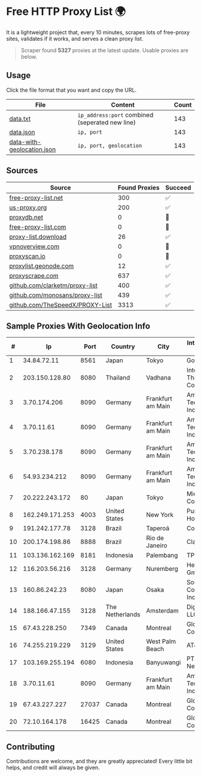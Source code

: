 
# Free HTTP Proxy List 🌍

It is a lightweight project that, every 10 minutes, scrapes lots of free-proxy sites, validates if it works, and serves a clean proxy list.


> Scraper found **5327** proxies at the latest update. Usable proxies are below.

## Usage

Click the file format that you want and copy the URL.


|File|Content|Count|
|----|-------|-----|
|[data.txt](https://raw.githubusercontent.com/themiralay/Proxy-List-World/master/data.txt)|`ip_address:port` combined (seperated new line)|143|
|[data.json](https://raw.githubusercontent.com/themiralay/Proxy-List-World/master/data.json)|`ip, port`|143|
|[data-with-geolocation.json](https://raw.githubusercontent.com/themiralay/Proxy-List-World/master/data-with-geolocation.json)|`ip, port, geolocation`|143|

## Sources

|Source|Found Proxies|Succeed|
|------|-------------|-------|
|[free-proxy-list.net](https://free-proxy-list.net)|300|✅|
|[us-proxy.org](https://www.us-proxy.org)|200|✅|
|[proxydb.net](http://proxydb.net)|0|🚫|
|[free-proxy-list.com](https://free-proxy-list.com/?page=&port=&type%5B%5D=http&type%5B%5D=https&up_time=0&search=Search)|0|🚫|
|[proxy-list.download](https://www.proxy-list.download/HTTP)|26|✅|
|[vpnoverview.com](https://vpnoverview.com/privacy/anonymous-browsing/free-proxy-servers)|0|🚫|
|[proxyscan.io](https://www.proxyscan.io)|0|🚫|
|[proxylist.geonode.com](https://proxylist.geonode.com/api/proxy-list?limit=300&page=1&sort_by=lastChecked&sort_type=desc&protocols=http,https)|12|✅|
|[proxyscrape.com](https://api.proxyscrape.com/v2/?request=displayproxies&protocol=http&timeout=10000&country=all&ssl=all&anonymity=all)|637|✅|
|[github.com/clarketm/proxy-list](https://raw.githubusercontent.com/clarketm/proxy-list/master/proxy-list-raw.txt)|400|✅|
|[github.com/monosans/proxy-list](https://raw.githubusercontent.com/monosans/proxy-list/main/proxies/http.txt)|439|✅|
|[github.com/TheSpeedX/PROXY-List](https://raw.githubusercontent.com/TheSpeedX/PROXY-List/master/http.txt)|3313|✅|


## Sample Proxies With Geolocation Info

|#|Ip|Port|Country|City|Internet Service Provider|
|-|--|----|-------|----|-------------------------|
|1|34.84.72.11|8561|Japan|Tokyo|Google LLC|
|2|203.150.128.80|8080|Thailand|Vadhana|Internet Thailand Company Ltd|
|3|3.70.174.206|8090|Germany|Frankfurt am Main|Amazon Technologies Inc.|
|4|3.70.11.61|8090|Germany|Frankfurt am Main|Amazon Technologies Inc.|
|5|3.70.238.178|8090|Germany|Frankfurt am Main|Amazon Technologies Inc.|
|6|54.93.234.212|8090|Germany|Frankfurt am Main|Amazon Technologies Inc.|
|7|20.222.243.172|80|Japan|Tokyo|Microsoft Corporation|
|8|162.249.171.253|4003|United States|New York|PureVoltage Hosting Inc.|
|9|191.242.177.78|3128|Brazil|Taperoá|Conect Telecom|
|10|200.174.198.86|8888|Brazil|Rio de Janeiro|Claro S.A|
|11|103.136.162.169|8181|Indonesia|Palembang|TPN-LINK|
|12|116.203.56.216|3128|Germany|Nuremberg|Hetzner Online GmbH|
|13|160.86.242.23|8080|Japan|Osaka|Sony Network Communications Inc|
|14|188.166.47.155|3128|The Netherlands|Amsterdam|DigitalOcean, LLC|
|15|67.43.228.250|7349|Canada|Montreal|GloboTech Communications|
|16|74.255.219.229|3129|United States|West Palm Beach|AT&T Corp.|
|17|103.169.255.194|6080|Indonesia|Banyuwangi|PT Master Star Network|
|18|3.70.11.61|8090|Germany|Frankfurt am Main|Amazon Technologies Inc.|
|19|67.43.227.227|27037|Canada|Montreal|GloboTech Communications|
|20|72.10.164.178|16425|Canada|Montreal|GloboTech Communications|



## Contributing

Contributions are welcome, and they are greatly appreciated! Every
little bit helps, and credit will always be given.

